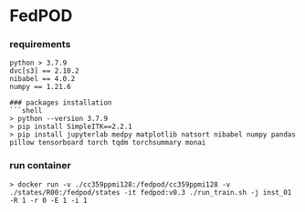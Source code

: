 # FedPOD
### requirements
```
python > 3.7.9
dvc[s3] == 2.10.2
nibabel == 4.0.2
numpy == 1.21.6
```
```
### packages installation
```shell
> python --version 3.7.9
> pip install SimpleITK==2.2.1
> pip install jupyterlab medpy matplotlib natsort nibabel numpy pandas pillow tensorboard torch tqdm torchsummary monai
```
### run container
```
> docker run -v ./cc359ppmi128:/fedpod/cc359ppmi128 -v ./states/R00:/fedpod/states -it fedpod:v0.3 ./run_train.sh -j inst_01 -R 1 -r 0 -E 1 -i 1
```